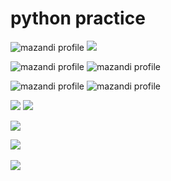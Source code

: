 # python practice

![mazandi profile](http://mazandi.herokuapp.com/api?handle={gyeongdeang}&theme=warm)
<img src="http://mazandi.herokuapp.com/api?handle={gyeongdeang}&theme=warm"/>


![mazandi profile](http://mazandi.herokuapp.com/api?gyeongdeang=djs100201)
![mazandi profile](http://mazandi.herokuapp.com/api/random?tier=platinum&theme=warm)

![mazandi profile](http://mazandi.herokuapp.com/api?handle=ohhamma)
![mazandi profile](http://mazandi.herokuapp.com/api?gyeongdeang=pichulia)

![](https://github.com/mazassumnida/mazandi/blob/main/readme_images/bronze_warm.svg)
![](https://github.com/mazassumnida/mazandi/blob/main/readme_images/silver_warm.svg)

![](http://mazandi.herokuapp.com/api?gyeongdeang=Lawali)


<img src="https://github-readme-stats.vercel.app/api/top-langs/?username=gyeongdeang&layout=compact"><br><br>
<img src="https://github-readme-stats.vercel.app/api?username=gyeongdeang&show_icons=true">
